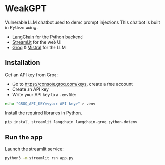 # WeakGPT

Vulnerable LLM chatbot  used to demo prompt injections
This chatbot is built in Python using:
- [LangChain](https://www.langchain.com/) for the Python backend
- [StreamLit](https://streamlit.io/) for the web UI
- [Groq](https://groq.com/) & [Mistral](https://mistral.ai/) for the LLM

## Installation

Get an API key from Groq:

- Go to https://console.groq.com/keys, create a free account
- Create an API key
- Write your API key to a `.env`file:
```bash
echo "GROQ_API_KEY=<your API key>" > .env
```

Install the required libraries in Python.

```bash
pip install streamlit langchain langchain-groq python-dotenv
```

## Run the app

Launch the streamlit service:

```bash
python3 -m streamlit run app.py
```



